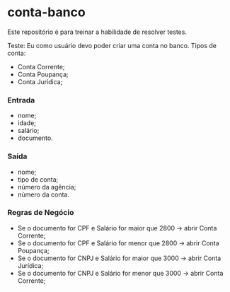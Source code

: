 # conta-banco
Este repositório é para treinar a habilidade de resolver testes.

Teste: Eu como usuário devo poder criar uma conta no banco. 
Tipos de conta:
* Conta Corrente;
* Conta Poupança;
* Conta Jurídica; 

### Entrada
* nome;
* idade;
* salário;
* documento.

### Saída
* nome;
* tipo de conta;
* número da agência;
* número da conta.

### Regras de Negócio
* Se o documento for CPF e Salário for maior que 2800 -> abrir Conta Corrente;
* Se o documento for CPF e Salário for menor que 2800 -> abrir Conta Poupança;
* Se o documento for CNPJ e Salário for maior que 3000 -> abrir Conta Jurídica;
* Se o documento for CNPJ e Salário for menor que 3000 -> abrir Conta Corrente;
